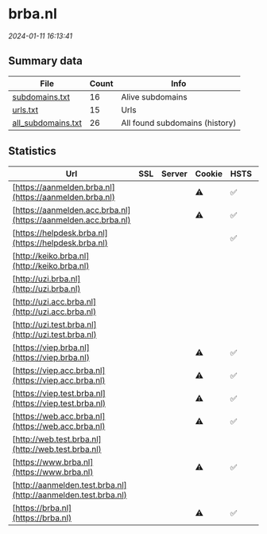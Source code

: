 # brba.nl
*2024-01-11 16:13:41*
## Summary data


| File       | Count | Info |
|------------|-------|------|
|[subdomains.txt](/data/brba.nl/subdomains.txt)|16|Alive subdomains|
|[urls.txt](/data/brba.nl/urls.txt)|15|Urls|
|[all_subdomains.txt](/data/brba.nl/all_subdomains.txt)|26|All found subdomains (history)|


## Statistics


| Url | SSL | Server | Cookie | HSTS | CSP | XFO | XXP | RP | Tech |Title |
|------------|-------|------|------|------|------|------|------|------|------|------|
|[https://aanmelden.brba.nl](https://aanmelden.brba.nl)| ||:warning: |:white_check_mark: |:warning: | :white_check_mark: | | :white_check_mark: |HSTS|BRBA-AANMELDEN|
|[https://aanmelden.acc.brba.nl](https://aanmelden.acc.brba.nl)| ||:warning: |:white_check_mark: |:warning: | :white_check_mark: | | :white_check_mark: |HSTS|BRBA-AANMELDEN|
|[https://helpdesk.brba.nl](https://helpdesk.brba.nl)| || |:white_check_mark: | | :white_check_mark: | | :white_check_mark: |HSTS||
|[http://keiko.brba.nl](http://keiko.brba.nl)| || | | | | | :white_check_mark: |||
|[http://uzi.brba.nl](http://uzi.brba.nl)| || | | | | | :white_check_mark: |||
|[http://uzi.acc.brba.nl](http://uzi.acc.brba.nl)| || | | | | | :white_check_mark: |||
|[http://uzi.test.brba.nl](http://uzi.test.brba.nl)| || | | | | | :white_check_mark: |||
|[https://viep.brba.nl](https://viep.brba.nl)| ||:warning: |:white_check_mark: |:warning: | :white_check_mark: | | :white_check_mark: |HSTS|Redirecting to h...|
|[https://viep.acc.brba.nl](https://viep.acc.brba.nl)| ||:warning: |:white_check_mark: | :white_check_mark:| :white_check_mark: | | :white_check_mark: |HSTS|Redirecting to h...|
|[https://viep.test.brba.nl](https://viep.test.brba.nl)| ||:warning: |:white_check_mark: |:warning: | :white_check_mark: | | :white_check_mark: |HSTS|Redirecting to h...|
|[https://web.acc.brba.nl](https://web.acc.brba.nl)| ||:warning: |:white_check_mark: |:warning: | :white_check_mark: | | :white_check_mark: |HSTS|Redirecting to h...|
|[http://web.test.brba.nl](http://web.test.brba.nl)| || | | | | | :white_check_mark: |||
|[https://www.brba.nl](https://www.brba.nl)| ||:warning: |:white_check_mark: |:warning: | :white_check_mark: | | :white_check_mark: |HSTS|Redirecting to h...|
|[http://aanmelden.test.brba.nl](http://aanmelden.test.brba.nl)| || | | | | | :white_check_mark: |||
|[https://brba.nl](https://brba.nl)| ||:warning: |:white_check_mark: |:warning: | :white_check_mark: | | :white_check_mark: |HSTS|Redirecting to h...|